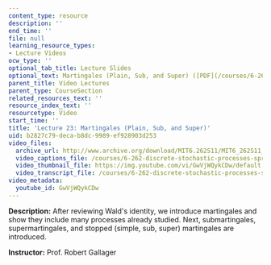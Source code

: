 ```yaml
---
content_type: resource
description: ''
end_time: ''
file: null
learning_resource_types:
- Lecture Videos
ocw_type: ''
optional_tab_title: Lecture Slides
optional_text: Martingales (Plain, Sub, and Super) ([PDF](/courses/6-262-discrete-stochastic-processes-spring-2011/resources/mit6_262s11_lec23))
parent_title: Video Lectures
parent_type: CourseSection
related_resources_text: ''
resource_index_text: ''
resourcetype: Video
start_time: ''
title: 'Lecture 23: Martingales (Plain, Sub, and Super)'
uid: b2827c79-deca-b8dc-9989-ef928903d253
video_files:
  archive_url: http://www.archive.org/download/MIT6.262S11/MIT6_262S11_lec23_300k.mp4
  video_captions_file: /courses/6-262-discrete-stochastic-processes-spring-2011/05c33647b5295d3ab558a6821c4cb12a_GwVjWQykCDw.vtt
  video_thumbnail_file: https://img.youtube.com/vi/GwVjWQykCDw/default.jpg
  video_transcript_file: /courses/6-262-discrete-stochastic-processes-spring-2011/53611052fee2195f4342dad6c473d68a_GwVjWQykCDw.pdf
video_metadata:
  youtube_id: GwVjWQykCDw
---
```


**Description:** After reviewing Wald's identity, we introduce martingales and show they include many processes already studied. Next, submartingales, supermartingales, and stopped (simple, sub, super) martingales are introduced.

**Instructor:** Prof. Robert Gallager



